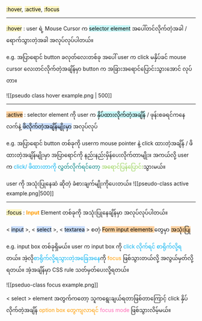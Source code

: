 
<mark style="background: #FFF3A3A6;">:hover</mark>, <mark style="background: #FFF3A3A6;">:active</mark>, <mark style="background: #FFF3A3A6;">:focus</mark> 

<hr>

<mark style="background: #FFF3A3A6;">:hover</mark> : user ရဲ့ Mouse Cursor ‌က <mark style="background: #ABF7F7A6;">selector element</mark> အပေါ်တင်လိုက်တဲ့အခါ / ‌ရောက်သွားတဲ့အခါ အလုပ်လုပ်ပါတယ်။

e.g. အပြာရောင် button ခလုတ်လေးတစ်ခု အပေါ် user က click မနှိပ်ခင် mouse cursor လေးတင်လိုက်တဲ့အချိန်မှာ button က အခြား‌အရောင်ပြောင်းသွားအောင် လုပ်တာ။

![[pseudo class hover example.png | 500]]

<hr> 

<mark style="background: #FFB86CA6;">:‌‌active</mark> : selector element ကို user က <mark style="background: #ABF7F7A6;">နှိပ်ထားလိုက်တဲ့အချိန်</mark> / ဖုန်းစခရင်ကနေ လက်နဲ့ <mark style="background: #ADCCFFA6;">ဖိလိုက်တဲ့အချိန်မျိုးမှာ</mark> အလုပ်လုပ်

e.g. အပြာရောင် button တစ်ခုကို userက mouse pointer နဲ့ click ထားတဲ့အချိန် / ဖိထားတဲ့အချိန်မျိုးမှာ အပြာရောင်ကို နည်းနည်းမှိန်ပေးလိုက်တာမျိုး။ အကယ်လို့ user က <span style="color:rgb(0, 176, 240)">click/ ဖိထားတာကို</span> <span style="color:rgb(0, 128, 128)">လွှတ်လိုက်ရင်တော</span>့ <span style="color:rgb(146, 208, 80)">အရောင်ပြန်ပြောင်း</span>သွားမယ်။

user ကို အသုံးပြုနေဆဲ ဆိုတဲ့ ခံစားချက်မျိုးကိုပေးတယ်။
![[pseudo-class active example.png|500]]

<hr> 


<mark style="background: #FFF3A3A6;">:focus</mark> : **<span style="font-weight:bold; color:rgb(255, 155, 0)">Input</span>** Element တစ်ခုကို အသုံးပြုနေချိန်မှာ အလုပ်လုပ်ပါတယ်။

< <mark style="background: #ADCCFFA6;">input</mark> >, < <mark style="background: #ADCCFFA6;">select</mark> >, < <mark style="background: #ADCCFFA6;">textarea</mark> > စတဲ့ <mark style="background: #FFB86CA6;">Form input elements </mark>တွေမှာ <mark style="background: #FFB86CA6;">အသုံးပြု</mark> 

e.g. input box တစ်ခုရှိမယ်။ user က input box ကို <span style="color:rgb(0, 176, 240)">click လိုက်ရင် စာရိုက်လို့ရ</span>တယ်။ အဲ့လို<span style="color:rgb(0, 176, 240)">စာရိုက်လို့ရသွားတဲ့အခြေအနေ</span>ကို <span style="color:rgb(255, 155, 0)">focus</span> ဖြစ်သွားတယ်လို့ အလွယ်မှတ်လို့ရတယ်။ အဲ့အချိန်မှာ CSS rule သတ်မှတ်ပေးလို့ရတယ်။

![[pseduo-class focus example.png]]

< select > element အတွက်ကတော့ သူကရွေးချယ်ရတာဖြစ်တာကြောင့် click နှိပ်လိုက်တဲ့အချိန် <span style="color:rgb(255, 155, 0)">option box တွေကျလာရင်</span> <span style="color:rgb(255, 105, 180)">focus mode</span> ဖြစ်သွားလိမ့်မယ်။